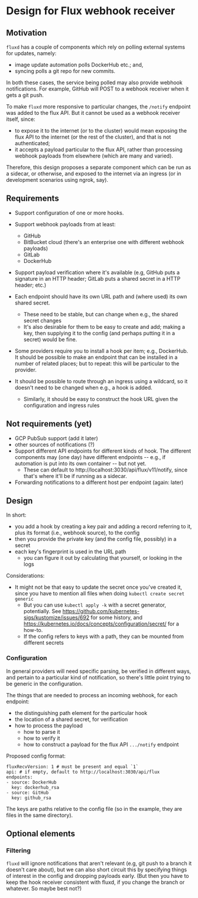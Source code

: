 # Design for Flux webhook receiver

## Motivation

`fluxd` has a couple of components which rely on polling external
systems for updates, namely:

 - image update automation polls DockerHub etc.; and,
 - syncing polls a git repo for new commits.

In both these cases, the service being polled may also provide webhook
notifications. For example, GitHub will POST to a webhook receiver
when it gets a git push.

To make `fluxd` more responsive to particular changes, the `/notify`
endpoint was added to the flux API. But it cannot be used as a webhook
receiver itself, since:

 - to expose it to the internet (or to the cluster) would mean
   exposing the flux API to the internet (or the rest of the cluster),
   and that is not authenticated;
 - it accepts a payload particular to the flux API, rather than
   processing webhook payloads from elsewhere (which are many and
   varied).

Therefore, this design proposes a separate component which can be run
as a sidecar, or otherwise, and exposed to the internet via an
ingress (or in development scenarios using ngrok, say).

## Requirements

 * Support configuration of one or more hooks.

 * Support webhook payloads from at least:
   - GitHub
   - BitBucket cloud (there's an enterprise one with different webhook
     payloads)
   - GitLab
   - DockerHub

 * Support payload verification where it's available (e.g, GitHub puts
   a signature in an HTTP header; GitLab puts a shared secret in a
   HTTP header; etc.)

 * Each endpoint should have its own URL path and (where used) its own
   shared secret.
   * These need to be stable, but can change when e.g., the shared
     secret changes
   * It's also desirable for them to be easy to create and add; making
     a key, then supplying it to the config (and perhaps putting it in
     a secret) would be fine.

 * Some providers require you to install a hook per item; e.g.,
   DockerHub. It should be possible to make an endpoint that can be
   installed in a number of related places; but to repeat: this will
   be particular to the provider.

 * It should be possible to route through an ingress using a wildcard,
   so it doesn't need to be changed when e.g., a hook is added.
   * Similarly, it should be easy to construct the hook URL given the
     configuration and ingress rules

## Not requirements (yet)

 * GCP PubSub support (add it later)
 * other sources of notifications (?)
 * Support different API endpoints for different kinds of hook. The different
   components may (one day) have different endpoints -- e.g., if
   automation is put into its own container -- but not yet.
   * These can default to http://localhost:3030/api/flux/v11/notify,
     since that's where it'll be if running as a sidecar.
 * Forwarding notifications to a different host per endpoint (again:
   later)

## Design

In short:

 - you add a hook by creating a key pair and adding a record referring
   to it, plus its format (i.e., webhook source), to the config
 - then you provide the private key (and the config file, possibly) in
   a secret
 - each key's fingerprint is used in the URL path
   - you can figure it out by calculating that yourself, or looking in
     the logs

Considerations:

 - It might not be that easy to update the secret once you've created
   it, since you have to mention all files when doing `kubectl create
   secret generic`
   - But you can use `kubectl apply -k` with a secret generator,
     potentially. See
     https://github.com/kubernetes-sigs/kustomize/issues/692 for some
     history, and
     https://kubernetes.io/docs/concepts/configuration/secret/ for a
     how-to.
   - If the config refers to keys with a path, they can be mounted
     from different secrets

### Configuration

In general providers will need specific parsing, be verified in
different ways, and pertain to a particular kind of notification, so
there's little point trying to be generic in the configuration.

The things that are needed to process an incoming webhook, for each
endpoint:

 - the distinguishing path element for the particular hook
 - the location of a shared secret, for verification
 - how to process the payload
   - how to parse it
   - how to verify it
   - how to construct a payload for the flux API `.../notify` endpoint

Proposed config format:

```
fluxRecvVersion: 1 # must be present and equal `1`
api: # if empty, default to http://localhost:3030/api/flux
endpoints:
- source: DockerHub
  key: dockerhub_rsa
- source: GitHub
  key: github_rsa
```

The keys are paths relative to the config file (so in the example,
they are files in the same directory).

## Optional elements

### Filtering

`fluxd` will ignore notifications that aren't relevant (e.g, git push
to a branch it doesn't care about), but we can also short circuit this
by specifying things of interest in the config and dropping payloads
early. (But then you have to keep the hook receiver consistent with
fluxd, if you change the branch or whatever. So maybe best not?)
